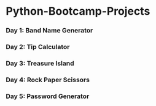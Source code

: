 # Python-Bootcamp-Projects

### Day 1: Band Name Generator
### Day 2: Tip Calculator
### Day 3: Treasure Island
### Day 4: Rock Paper Scissors
### Day 5: Password Generator
